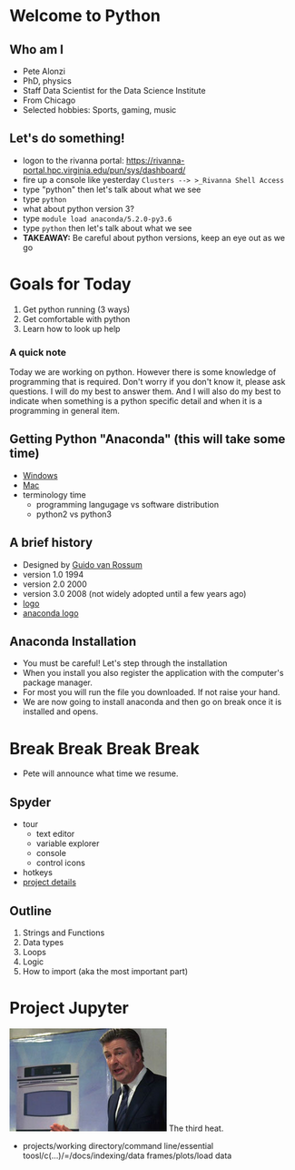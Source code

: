 # Welcome to Python

## Who am I
* Pete Alonzi
* PhD, physics
* Staff Data Scientist for the Data Science Institute
* From Chicago
* Selected hobbies: Sports, gaming, music

## Let's do something!
* logon to the rivanna portal: https://rivanna-portal.hpc.virginia.edu/pun/sys/dashboard/
* fire up a console like yesterday ``` Clusters --> >_Rivanna Shell Access ```
* type "python" then let's talk about what we see
* type ``` python ```
* what about python version 3?
* type ``` module load anaconda/5.2.0-py3.6 ```
* type ``` python ``` then let's talk about what we see
* **TAKEAWAY:** Be careful about python versions, keep an eye out as we go

# Goals for Today
1. Get python running (3 ways)
2. Get comfortable with python
3. Learn how to look up help

### A quick note
Today we are working on python. However there is some knowledge of programming that is required. Don't worry if you don't know it, please ask questions. I will do my best to answer them. And I will also do my best to indicate when something is a python specific detail and when it is a programming in general item.

## Getting Python "Anaconda" (this will take some time)
* [Windows](https://www.anaconda.com/download/#windows)
* [Mac](https://www.anaconda.com/download/#macos)
* terminology time
  * programming langugage vs software distribution
  * python2 vs python3

## A brief history
* Designed by [Guido van Rossum](https://www.google.com/search?q=google+image+search+guido+van+rossum&safe=off&rlz=1C5CHFA_enUS690US690&source=lnms&tbm=isch&sa=X&ved=0ahUKEwjE_eGK6KHdAhXrRd8KHUzBDHsQ_AUICigB&biw=1440&bih=697)
* version 1.0 1994
* version 2.0 2000
* version 3.0 2008 (not widely adopted until a few years ago)
* [logo](https://www.google.com/search?q=python+logo&safe=off&rlz=1C5CHFA_enUS690US690&source=lnms&tbm=isch&sa=X&ved=0ahUKEwi9xN-J8aHdAhVBMt8KHT-WDEEQ_AUICigB&biw=1440&bih=697)
* [anaconda logo](https://www.google.com/search?q=anaconda+logo&safe=off&rlz=1C5CHFA_enUS690US690&source=lnms&tbm=isch&sa=X&ved=0ahUKEwin88Gf8aHdAhUhiOAKHeGLBHYQ_AUICigB&biw=1440&bih=697)

## Anaconda Installation
* You must be careful! Let's step through the installation
* When you install you also register the application with the computer's package manager.
* For most you will run the file you downloaded. If not raise your hand.
* We are now going to install anaconda and then go on break once it is installed and opens.

# Break Break Break Break
* Pete will announce what time we resume.

## Spyder
* tour
  * text editor
  * variable explorer
  * console
  * control icons
* hotkeys
* [project details](https://docs.spyder-ide.org/projects.html)

## Outline
1. Strings and Functions
2. Data types
3. Loops
4. Logic
5. How to import (aka the most important part)

# Project Jupyter
![The Third Heat](https://github.com/UVA-DSI/2019-bootcamp/blob/master/python3/thirdheat.jpg)
The third heat.


* projects/working directory/command line/essential toosl/c(...)/=/docs/indexing/data frames/plots/load data
